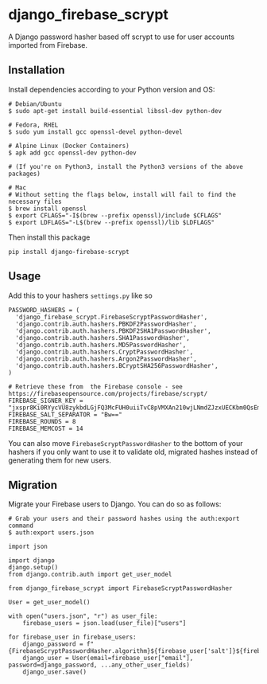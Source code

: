 # django_firebase_scrypt
A Django password hasher based off scrypt to use for user accounts imported from Firebase.

## Installation
Install dependencies according to your Python version and OS:
```
# Debian/Ubuntu
$ sudo apt-get install build-essential libssl-dev python-dev

# Fedora, RHEL
$ sudo yum install gcc openssl-devel python-devel

# Alpine Linux (Docker Containers)
$ apk add gcc openssl-dev python-dev

# (If you're on Python3, install the Python3 versions of the above packages)

# Mac
# Without setting the flags below, install will fail to find the necessary files
$ brew install openssl
$ export CFLAGS="-I$(brew --prefix openssl)/include $CFLAGS"
$ export LDFLAGS="-L$(brew --prefix openssl)/lib $LDFLAGS"
```

Then install this package
```
pip install django-firebase-scrypt
```

## Usage
Add this to your hashers `settings.py` like so
```
PASSWORD_HASHERS = (
  'django_firebase_scrypt.FirebaseScryptPasswordHasher',
  'django.contrib.auth.hashers.PBKDF2PasswordHasher',
  'django.contrib.auth.hashers.PBKDF2SHA1PasswordHasher',
  'django.contrib.auth.hashers.SHA1PasswordHasher',
  'django.contrib.auth.hashers.MD5PasswordHasher',
  'django.contrib.auth.hashers.CryptPasswordHasher',
  'django.contrib.auth.hashers.Argon2PasswordHasher',
  'django.contrib.auth.hashers.BCryptSHA256PasswordHasher',
)

# Retrieve these from  the Firebase console - see https://firebaseopensource.com/projects/firebase/scrypt/
FIREBASE_SIGNER_KEY = "jxspr8Ki0RYycVU8zykbdLGjFQ3McFUH0uiiTvC8pVMXAn210wjLNmdZJzxUECKbm0QsEmYUSDzZvpjeJ9WmXA=="
FIREBASE_SALT_SEPARATOR = "Bw=="
FIREBASE_ROUNDS = 8
FIREBASE_MEMCOST = 14
```


You can also move `FirebaseScryptPasswordHasher` to the bottom of your hashers if you only want to use it to validate 
old, migrated hashes instead of generating them for new users.

## Migration
Migrate your Firebase users to Django.  You can do so as follows:
```
# Grab your users and their password hashes using the auth:export command
$ auth:export users.json
```

```
import json

import django
django.setup()
from django.contrib.auth import get_user_model

from django_firebase_scrypt import FirebaseScryptPasswordHasher

User = get_user_model()

with open("users.json", "r") as user_file:
    firebase_users = json.load(user_file)["users"]

for firebase_user in firebase_users:
    django_password = f"{FirebaseScryptPasswordHasher.algorithm}${firebase_user['salt']}${firebase_user['passwordHash']}"
    django_user = User(email=firebase_user["email"], password=django_password, ...any_other_user_fields)
    django_user.save()
```


